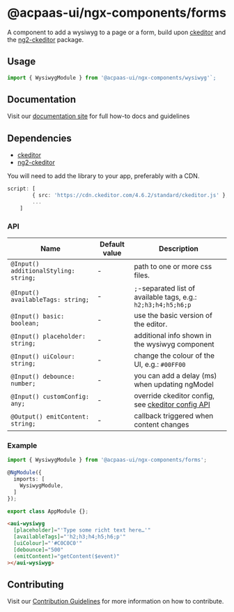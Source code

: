 # @acpaas-ui/ngx-components/forms

A component to add a wysiwyg to a page or a form, build upon [ckeditor](https://ckeditor.com) and the [ng2-ckeditor](https://github.com/chymz/ng2-ckeditor) package.

## Usage

```typescript
import { WysiwygModule } from '@acpaas-ui/ngx-components/wysiwyg'`;
```

## Documentation

Visit our [documentation site](https://acpaas-ui.digipolis.be/) for full how-to docs and guidelines

## Dependencies
* [ckeditor](https://ckeditor.com)
* [ng2-ckeditor](https://github.com/chymz/ng2-ckeditor)

You will need to add the library to your app, preferably with a CDN.

```typescript
script: [
        { src: 'https://cdn.ckeditor.com/4.6.2/standard/ckeditor.js' },
        ...
    ]
```

### API

| Name        | Default value | Description |
| ----------- | ------ | -------------------------- |
| `@Input() additionalStyling: string;` | - | path to one or more css files.|
| `@Input() availableTags: string;` | - | `;`-separated list of available tags, e.g.: `h2;h3;h4;h5;h6;p`|
| `@Input() basic: boolean;` | - | use the basic version of the editor.|
| `@Input() placeholder: string;` | - | additional info shown in the wysiwyg component|
| `@Input() uiColour: string;` | - | change the colour of the UI, e.g.: `#00FF00`|
| `@Input() debounce: number;` | - | you can add a delay (ms) when updating ngModel|
| `@Input() customConfig: any;` | - | override ckeditor config, see [ckeditor config API](https://ckeditor.com/docs/ckeditor4/latest/api/CKEDITOR_config.html)|
| `@Output() emitContent: string;` | - | callback triggered when content changes|

### Example

```typescript
import { WysiwygModule } from '@acpaas-ui/ngx-components/forms';

@NgModule({
  imports: [
    WysiwygModule,
  ]
});

export class AppModule {};
```

```html
<aui-wysiwyg
  [placeholder]="'Type some richt text here…'"
  [availableTags]="'h2;h3;h4;h5;h6;p'"
  [uiColour]="'#C0C0C0'"
  [debounce]="500"
  (emitContent)="getContent($event)"
></aui-wysiwyg>
```

## Contributing

Visit our [Contribution Guidelines](../../../../../CONTRIBUTING.md) for more information on how to contribute.
